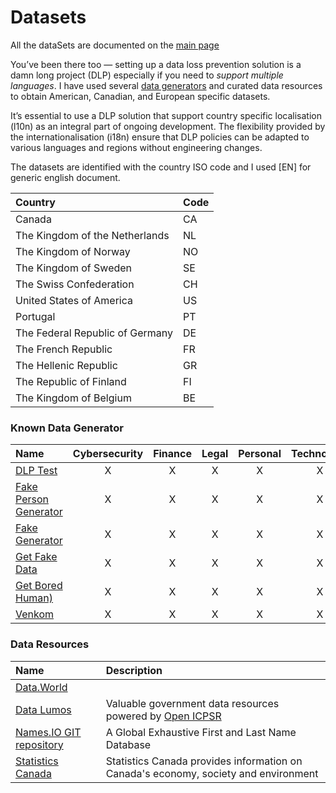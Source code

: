 # Datasets

All the dataSets are documented on the [main page](../README.md)

You’ve been there too — setting up a data loss prevention solution is a damn long project (DLP) especially if you need to _support multiple languages_. I have used several [data generators](#KnownDataGenerators) and curated data resources to obtain American, Canadian, and European specific datasets.

It’s essential to use a DLP solution that support country specific localisation (l10n) as an integral part of ongoing development. The flexibility provided by the internationalisation (i18n) ensure that DLP policies can be adapted to various languages and regions without engineering changes.

The datasets are identified with the country ISO code and I used [EN] for generic english document.

| Country   | Code |
| :-- |:-- | 
| Canada | CA |
| The Kingdom of the Netherlands | NL |
| The Kingdom of Norway| NO |
| The Kingdom of Sweden| SE |
| The Swiss Confederation | CH |
| United States of America | US |
| Portugal | PT |
| The Federal Republic of Germany | DE |
| The French Republic | FR |
| The Hellenic Republic | GR |
| The Republic of Finland | FI |
| The Kingdom of Belgium | BE |

### Known Data Generator
 
| Name | Cybersecurity | Finance | Legal | Personal | Technology |
| :-- | :--: | :--:| :--: | :--:| :--: |
|[DLP Test](https://dlptest.com/)| X | X | X | X | X |
|[Fake Person Generator](https://www.fakepersongenerator.com/)| X | X | X | X | X |
|[Fake Generator](https://fakegenerator.net/)| X | X | X | X | X |
|[Get Fake Data](https://getfakedata.com/)| X | X | X | X | X |
|[Get Bored Human)](https://boredhumans.com/faces.php)| X | X | X | X | X |
|[Venkom](https://cloud.venkon.us/)| X | X | X | X | X |

### Data Resources

| Name | Description| 
| :-- | :-- |
|[Data.World](https://data.world)|  |
|[Data Lumos](https://www.datalumos.org)| Valuable government data resources powered by [Open ICPSR](https://www.openicpsr.org/) |
|[Names.IO GIT repository](https://github.com/Debdut/names.io)| A Global Exhaustive First and Last Name Database |
|[Statistics Canada](https://www.statcan.gc.ca/)| Statistics Canada provides information on Canada's economy, society and environment |
